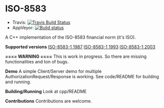 # ISO-8583

- Travis: [![Travis Build Status](https://travis-ci.org/Kampbell/ISO-8583.png?branch=develop)](https://travis-ci.org/Kampbell/ISO-8583)
- AppVeyor: [![Build status](https://ci.appveyor.com/api/projects/status/jtm0ufyey61w7bce/branch/develop?svg=true)](https://ci.appveyor.com/project/zosrothko/iso-8583-c86bg/branch/develop)


A C++ implementation of the ISO-8583 financial norm (it's ISO).

**Supported versions**
	[ISO-8583-1 1987](http://www.iso.org/iso/fr/home/store/catalogue_ics/catalogue_detail_ics.htm?csnumber=15870)
	[ISO-8583-1 1993](http://www.iso.org/iso/fr/home/store/catalogue_ics/catalogue_detail_ics.htm?csnumber=15871)
	[ISO-8583-1 2003](http://www.iso.org/iso/fr/home/store/catalogue_tc/catalogue_detail.htm?csnumber=31628)

**==== WARNING ====**
This is work in progress. So there are missing functionalities and ton of bugs.  


**Demo**
A simple Client/Server demo for multiple AuthorizationRequest/Response is working. See code/README for building and running.


**Building/Running**
Look at cpp/README

**Contributions**
Contributions are welcome.


